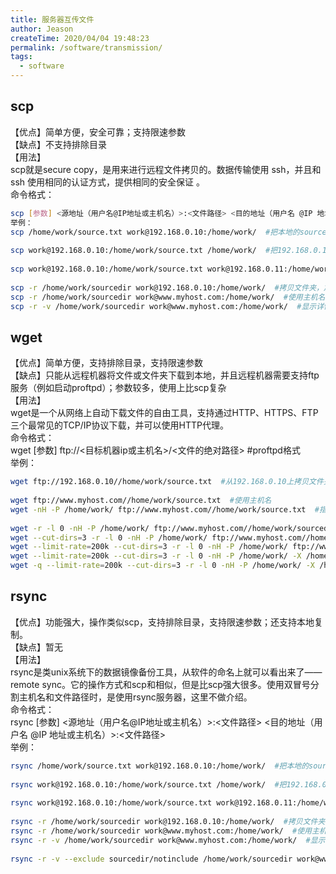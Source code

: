 ```yaml
---
title: 服务器互传文件
author: Jeason
createTime: 2020/04/04 19:48:23
permalink: /software/transmission/
tags:
  - software
---
```


## scp  

【优点】简单方便，安全可靠；支持限速参数  
【缺点】不支持排除目录  
【用法】  
scp就是secure copy，是用来进行远程文件拷贝的。数据传输使用 ssh，并且和ssh 使用相同的认证方式，提供相同的安全保证 。  
命令格式：
```sh
scp [参数] <源地址（用户名@IP地址或主机名）>:<文件路径> <目的地址（用户名 @IP 地址或主机名）>:<文件路径> 
举例： 
scp /home/work/source.txt work@192.168.0.10:/home/work/  #把本地的source.txt文件拷贝到192.168.0.10机器上的/home/work目录下
  
scp work@192.168.0.10:/home/work/source.txt /home/work/  #把192.168.0.10机器上的source.txt文件拷贝到本地的/home/work目录下
  
scp work@192.168.0.10:/home/work/source.txt work@192.168.0.11:/home/work/  #把192.168.0.10机器上的source.txt文件拷贝到192.168.0.11机器的/home/work目录下
 
scp -r /home/work/sourcedir work@192.168.0.10:/home/work/  #拷贝文件夹，加-r参数 
scp -r /home/work/sourcedir work@www.myhost.com:/home/work/  #使用主机名 
scp -r -v /home/work/sourcedir work@www.myhost.com:/home/work/  #显示详情，加-v参数
```

## wget  

【优点】简单方便，支持排除目录，支持限速参数  
【缺点】只能从远程机器将文件或文件夹下载到本地，并且远程机器需要支持ftp服务（例如启动proftpd）；参数较多，使用上比scp复杂  
【用法】  
wget是一个从网络上自动下载文件的自由工具，支持通过HTTP、HTTPS、FTP三个最常见的TCP/IP协议下载，并可以使用HTTP代理。  
命令格式：  
wget [参数] ftp://<目标机器ip或主机名>/<文件的绝对路径> #proftpd格式  
举例：  

```sh
wget ftp://192.168.0.10//home/work/source.txt  #从192.168.0.10上拷贝文件夹source.txt
  
wget ftp://www.myhost.com//home/work/source.txt  #使用主机名 
wget -nH -P /home/work/ ftp://www.myhost.com//home/work/source.txt  #指定本地保存路径，使用参数“-P 路径”或者“--directory-prefix=路径”；-nH, --no-host-directories 不创建主机目录
  
wget -r -l 0 -nH -P /home/work/ ftp://www.myhost.com//home/work/sourcedir  #递归下载sourcedir目录，使用参数-r；参数-l, --level=NUMBER 最大递归深度 (inf 或 0 代表无穷). 
wget --cut-dirs=3 -r -l 0 -nH -P /home/work/ ftp://www.myhost.com//home/work/sourcedir  #-参数-cut-dirs=NUMBER 忽略 NUMBER层远程目录，本例中将myhost上的sourcedir目录保存到本地的work目录下。 
wget --limit-rate=200k --cut-dirs=3 -r -l 0 -nH -P /home/work/ ftp://www.myhost.com//home/work/sourcedir  #-参数--limit-rate=RATE 限定下载输率 
wget --limit-rate=200k --cut-dirs=3 -r -l 0 -nH -P /home/work/ -X /home/work/sourcedir/notincludedir ftp://www.myhost.com//home/work/sourcedir  #排除路径使用-X参数 
wget -q --limit-rate=200k --cut-dirs=3 -r -l 0 -nH -P /home/work/ -X /home/work/sourcedir/notincludedir ftp://www.myhost.com//home/work/sourcedir  #参数-q表示安静模式，无输出；默认是-v，冗余模式 
```

## rsync  

【优点】功能强大，操作类似scp，支持排除目录，支持限速参数；还支持本地复制。  
【缺点】暂无  
【用法】  
rsync是类unix系统下的数据镜像备份工具，从软件的命名上就可以看出来了——remote sync。它的操作方式和scp和相似，但是比scp强大很多。使用双冒号分割主机名和文件路径时，是使用rsync服务器，这里不做介绍。  
命令格式：  
rsync [参数] <源地址（用户名@IP地址或主机名）>:<文件路径> <目的地址（用户名 @IP 地址或主机名）>:<文件路径>  
举例：  

```sh
rsync /home/work/source.txt work@192.168.0.10:/home/work/  #把本地的source.txt文件拷贝到192.168.0.10机器上的/home/work目录下
  
rsync work@192.168.0.10:/home/work/source.txt /home/work/  #把192.168.0.10机器上的source.txt文件拷贝到本地的/home/work目录下
  
rsync work@192.168.0.10:/home/work/source.txt work@192.168.0.11:/home/work/  #把192.168.0.10机器上的source.txt文件拷贝到192.168.0.11机器的/home/work目录下
  
rsync -r /home/work/sourcedir work@192.168.0.10:/home/work/  #拷贝文件夹，加-r参数 
rsync -r /home/work/sourcedir work@www.myhost.com:/home/work/  #使用主机名 
rsync -r -v /home/work/sourcedir work@www.myhost.com:/home/work/  #显示详情，加-v参数
  
rsync -r -v --exclude sourcedir/notinclude /home/work/sourcedir work@www.myhost.com:/home/work/  #排除子目录，注意：--exclude后面的路径不能为绝对路径，必须为相对路径才可以，否则匹配不上，就不会被排除掉。
```

